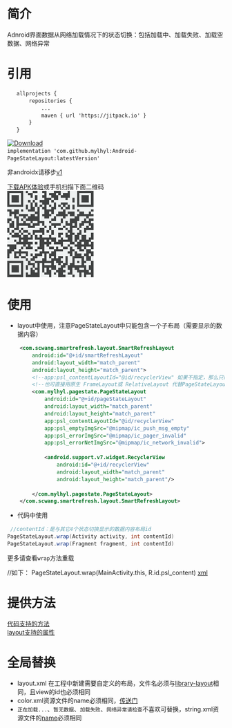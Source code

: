# 简介
Adnroid界面数据从网络加载情况下的状态切换：包括加载中、加载失败、加载空数据、网络异常

# 引用
 ```xml
	allprojects {
		repositories {
			...
			maven { url 'https://jitpack.io' }
		}
	}
```
 [ ![Download](https://jitpack.io/v/mylhyl/Android-PageStateLayout.svg)](https://jitpack.io/#mylhyl/Android-PageStateLayout)  
 `implementation 'com.github.mylhyl:Android-PageStateLayout:latestVersion'`

 非androidx请移步[v1](https://github.com/mylhyl/Android-PageStateLayout/tree/v1)

 [下载APK体验](https://fir.im/vnqd)或手机扫描下面二维码  
 <img src="preview/qrdown.png"/>

# 使用
* layout中使用，注意PageStateLayout中只能包含一个子布局（需要显示的数据内容）
```xml
    <com.scwang.smartrefresh.layout.SmartRefreshLayout
        android:id="@+id/smartRefreshLayout"
        android:layout_width="match_parent"
        android:layout_height="match_parent">
        <!--app:psl_contentLayoutId="@id/recyclerView" 如果不指定，那么只能包含一个子视图-->
        <!--也可直接用原生 FrameLayout或 RelativeLayout 代替PageStateLayout，代码中则使有用 PageStateLayout.wrap(activity,int,int)-->
        <com.mylhyl.pagestate.PageStateLayout
            android:id="@+id/pageStateLayout"
            android:layout_width="match_parent"
            android:layout_height="match_parent"
            app:psl_contentLayoutId="@id/recyclerView"
            app:psl_emptyImgSrc="@mipmap/ic_push_msg_empty"
            app:psl_errorImgSrc="@mipmap/ic_pager_invalid"
            app:psl_errorNetImgSrc="@mipmap/ic_network_invalid">

            <android.support.v7.widget.RecyclerView
                android:id="@+id/recyclerView"
                android:layout_width="match_parent"
                android:layout_height="match_parent"/>

        </com.mylhyl.pagestate.PageStateLayout>
    </com.scwang.smartrefresh.layout.SmartRefreshLayout>
```
* 代码中使用
```java
 //contentId：是与其它4个状态切换显示的数据内容布局id
PageStateLayout.wrap(Activity activity, int contentId)
PageStateLayout.wrap(Fragment fragment, int contentId)
```
更多请查看`wrap`方法重载

//如下：
PageStateLayout.wrap(MainActivity.this, R.id.psl_content)
[xml](https://github.com/mylhyl/Android-PageStateLayout/blob/master/app/src/main/res/layout/activity_detail_no_action_bar.xml)


# 提供方法
[代码支持的方法](https://github.com/mylhyl/Android-PageStateLayout/blob/master/library/src/main/java/com/mylhyl/pagestate/PageState.java)  
[layout支持的属性](https://github.com/mylhyl/Android-PageStateLayout/blob/master/library/src/main/res/values/library_psl_attrs.xml)

# 全局替换
* layout.xml 在工程中新建需要自定义的布局，文件名必须与[library-layout](https://github.com/mylhyl/Android-PageStateLayout/tree/master/library/src/main/res/layout)相同，且view的id也必须相同  
* color.xml资源文件的name必须相同，[传送门](https://github.com/mylhyl/Android-PageStateLayout/blob/master/library/src/main/res/values/library_psl_colors.xml)  
* `正在加载...`、`暂无数据`、`加载失败`、`网络异常请检查`不喜欢可替换，string.xml资源文件的[name](https://github.com/mylhyl/Android-PageStateLayout/blob/master/library/src/main/res/values/library_psl_strings.xml)必须相同
